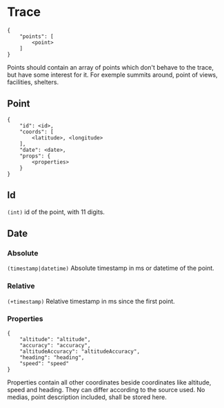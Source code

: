 # Trace

    {
        "points": [
            <point>
        ]
    }

Points should contain an array of points which don't behave to the trace, but have some interest for it. For exemple summits around, point of views, facilities, shelters.

## Point

    {
        "id": <id>,
        "coords": [
            <latitude>, <longitude>
        ],
        "date": <date>,
        "props": {
            <properties>
        }
    }


## Id
`(int)` id of the point, with 11 digits.

## Date

### Absolute
`(timestamp|datetime)` Absolute timestamp in ms or datetime of the point.

### Relative
`(+timestamp)` Relative timestamp in ms since the first point.


### Properties

    {
        "altitude": "altitude",
        "accuracy": "accuracy",
        "altitudeAccuracy": "altitudeAccuracy",
        "heading": "heading",
        "speed": "speed"
    }

Properties contain all other coordinates beside coordinates like altitude, speed and heading.
They can differ according to the source used. No medias, point description included, shall be stored here.